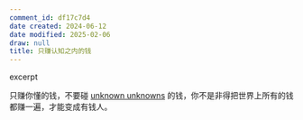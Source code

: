 ```yaml
---
comment_id: df17c7d4
date created: 2024-06-12
date modified: 2025-02-06
draw: null
title: 只赚认知之内的钱
---
```

excerpt

<!-- more -->

只赚你懂的钱，不要碰 [unknown unknowns](unknown%20unknowns.md) 的钱，你不是非得把世界上所有的钱都赚一遍，才能变成有钱人。
